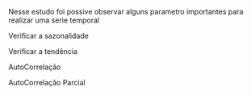 Nesse estudo foi possive observar alguns parametro importantes para realizar uma serie temporal

Verificar a sazonalidade

Verificar a tendência

AutoCorrelação

AutoCorrelação Parcial
